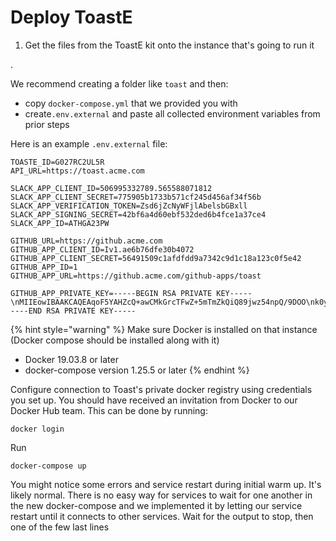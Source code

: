 # Deploy ToastE



1. Get the files from the ToastE kit onto the instance that's going to run it

.

We recommend creating a folder like `toast` and then:

* copy `docker-compose.yml` that we provided you with
* create`.env.external` and paste all collected environment variables from prior steps

Here is an example `.env.external` file:

```text
TOASTE_ID=G027RC2UL5R
API_URL=https://toast.acme.com

SLACK_APP_CLIENT_ID=506995332789.565588071812
SLACK_APP_CLIENT_SECRET=775905b1733b571cf245d456af34f56b
SLACK_APP_VERIFICATION_TOKEN=Zsd6jZcNyWFjlAbelsbGBxll
SLACK_APP_SIGNING_SECRET=42bf6a4d60ebf532ded6b4fce1a37ce4
SLACK_APP_ID=ATHGA23PW

GITHUB_URL=https://github.acme.com
GITHUB_APP_CLIENT_ID=Iv1.ae6b76dfe30b4072
GITHUB_APP_CLIENT_SECRET=56491509c1afdfdd9a7342c9d1c18a123c0f5e42
GITHUB_APP_ID=1
GITHUB_APP_URL=https://github.acme.com/github-apps/toast

GITHUB_APP_PRIVATE_KEY=-----BEGIN RSA PRIVATE KEY-----\nMIIEowIBAAKCAQEAqoF5YAHZcQ+awCMkGrcTFwZ+5mTmZkQiQ89jwz54npQ/9DOO\nk0yfRoF4KBvgIfbIlsc9n9fp71+EhYZ6LcHQidgO3czLw3fkzmN4VfcNCHnnQ394\nP9B2MwpOzXUKGg0DXlIctkHCfPqOkPfNGj/NioSBHHT0XdTvGoKa6oMuOYFOBHst\nJv2XR2ILOQWWA+HsMQWNOj3bVtKxaV2ppgzELaDguMD2PNmDOPFPmmT8pIFSch5m\nFtaWXGNnfaAYXB0hwXhzayOeIpUMglESzgDpmQsvogYtrvw2j4C8H0aazI5g+Yt/\nv/TOmfHTUD+rHxBagz2eKYxdO1Riyn8SovoDNQIDAQABAoIBAAG9kpydSDf0PdMq\nSKsRJVu90DvP2d4/Yc4pZs5Oa/LKdqCqihEM3i9dEPnv1ujh2QhY/lMMZDHyWqr2\nRXcEHHnbv8MZ3RagubA1qbvO6s4kWG0C9xpHqX055LYKNNExQtCKrApcP30BHcVz\nEh/reNCqK5s7wmbWzp4JqUUtk6I4oGwpdODKLQ5IoYzssyMKGZmZ/zuINsEnrMUx\nvH/qS6vyBgraJV+1HQSb9ZPpSDxyr8066wLa87/esPuXY6AnoXd7yDyu0B+JWA6n\nOmK96PFnVfsTUEfF1YlkhtXWxnM6DwsI9d5Cv76HibOZ7ladaIgxtVgiteHD8M+d\ndUQQwsECgYEA1D7aSkN+fsHsoKKU9nOz7rSlmMkX4I/0cJx/riGpuBYPOspKf40q\nkwrQ5PleabY5VYlGuSia34oQ9fQB4eaSrF0qc0CMJcksukgCqTocPWr/BnGmoOqH\nht+XmM9IAtwpMQaDuEipHOlW7OMP1fi3w/xgs962OjzJSzRagJLlsQUCgYEAzafT\nw8yEISWH2PbGUNW7tmzXBptz7sXwREtVfV9Y35x4A7sdN5pzWSKnzo2QRoB8sxZ8\ngorBafmRQZjIOO37GwpIwBWGtQ7+GNRozRS8nSLX+ND6ZCwc8EUfxWux82TpfBAc\netlnPmcGuNYtLVXklenhTRQYVI7f0n6ylU5xYHECgYEAuMGx0b2pKnxzGG4Oj+6u\nLdfQ4wwCHfgSB8kjmBgznkyNm1amvRvMeM2MhBXTKuB2TlA+YUXIc1jDZOawkM3e\n1e4P2t3QYcAakFnI/zjXhltSfnCGZUNjEHQoidu+SscNkGCkXtHZbJJuma0aht+I\nUDGsmEcBh/aMH0wGkC/PhGUCgYAPYrnmERvlevBR3Ax0KblUaYogtWqT930FLvmj\nWonEmOklpk8GROjSR1R0kIS1sZEiuNDx1z2nFwO1+58nGy7JFBjjPfkI/Kkn5GQ+\ny4lc3Cl6NPA2pFI564H3/BmhEvCg1ne6/R7LPVv0YhmZJa7nREsVwCYd1V6LWe00\nXF0BEQKBgF/UykgPfgrqiIXq4AtoXgL6MBn4PifyCpjtya44LCjQFiM8lrPBg4sl\nPufTcDblPPlxTt6ehJXToe80biVC3IMJXX8ICJ8OPsRmWuBKDgyY9Wy+nsbfuiSt\nwmGI+IkkqlMxbB6ylGVgPw1rILDzwO21hKhj+dxf8pba7GM5AEoH\n-----END RSA PRIVATE KEY-----
```

{% hint style="warning" %}
Make sure Docker is installed on that instance \(Docker compose should be installed along with it\)

* Docker 19.03.8 or later
* docker-compose version 1.25.5 or later
{% endhint %}

Configure connection to Toast's private docker registry using credentials you set up. You should have received an invitation from Docker to our Docker Hub team. This can be done by running:

```text
docker login
```

Run 

```text
docker-compose up
```

You might notice some errors and service restart during initial warm up. It's likely normal. There is no easy way for services to wait for one another in the new docker-compose and we implemented it by letting our service restart until it connects to other services. Wait for the output to stop, then one of the few last lines

